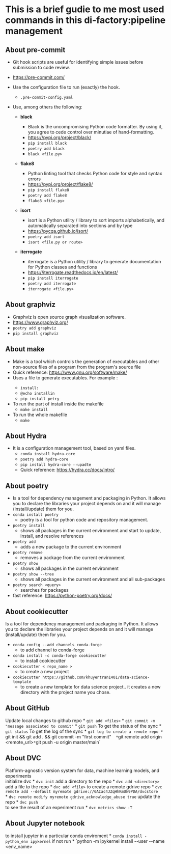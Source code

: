 # This is a brief gudie to me most used commands in this di-factory:pipeline management

## About pre-commit
* Git hook scripts are useful for identifying simple issues before submission to code review.
* https://pre-commit.com/
* Use the configuration file to run (exactly) the hook.
	* `.pre-commit-config.yaml`

* Use, among others the following:
	* **black**
		* Black is the uncompromising Python code formatter. By using it, you agree to cede control over minutiae of hand-formatting.
		* https://pypi.org/project/black/
		* `pip install black`
		* `poetry add black`
		* `black <file.py>`
		
	* **flake8**
		* Python linting tool that checks Python code for style and syntax errors
		* https://pypi.org/project/flake8/
		* `pip install flake8`
		* `poetry add flake8`
		* `flake8 <file.py>`
		
	* **isort** 
		* isort is a Python utility / library to sort imports alphabetically, and automatically separated into sections and by type
		* https://pycqa.github.io/isort/ 
		* `poetry add isort`
		* `isort <file.py or route>`
	
	* **iterrogate**
		* iterrogate is a Python utility / library to generate documentation for Python classes and functions
		* https://iterrogate.readthedocs.io/en/latest/
		* `pip install iterrogate`
		* `poetry add iterrogate`
		* `iterrogate <file.py>`	


## About graphviz
* Graphviz is open source graph visualization software.
* https://www.graphviz.org/
* `poetry add graphviz`
* `pip install graphviz`


## About make
* Make is a tool which controls the generation of executables and other non-source files of a program from the program's source file
* Quick reference: https://www.gnu.org/software/make/
* Uses a <makefile> file to generate executables. For example <makfile>:
  * `install:`
  * `@echo installin`
  * `pip install petry`
* To run the part of install inside the makefile    
	* `make install`
* To run the whole makefile    
	* `make`

## About Hydra
* It is a configuration management tool, based on yaml files.
	* `conda install hydra-core`
	* `poetry add hydra-core`
	* `pip install hydra-core --upadte`
	* Quick reference: https://hydra.cc/docs/intro/ 


## About poetry
* Is a tool for dependency management and packaging in Python. It allows you to declare the libraries your project depends on and it will manage (install/update) them for you. 
* `conda install poetry`
	* poetry is a tool for python code and repository management.
* `poetry install`
	* shows all packages in the current environment and start to update, install, and resolve references
* `poetry add`
	* adds a new package to the current environment
* `poetry remove`
	* removes a package from the current environment
* `poetry show`
	* shows all packages in the current environment
* `poetry show --tree`
	* shows all packages in the current environment and all sub-packages
* `poetry search <query>`
 	* searches for packages
* fast reference: https://python-poetry.org/docs/

## About  cookiecutter
Is a tool for dependency management and packaging in Python. It allows you to declare the libraries your project depends on and it will manage (install/update) them for you. 
* `conda config --add channels conda-forge`
  * to add channel to conda-forge
* `conda install -c conda-forge cookiecutter`
  * to install cookiecutter
* `cookiecutter < repo_name >`
  * to create a new project
* `cookiecutter https://github.com/khuyentran1401/data-science-template`
  * to create a new template for data science project.. it creates a new directory with the project name you chose.


## About GitHub
Update local changes to github repo
	* `git add <files>`
	* `git commit -m "message associated to commit"`
	* `git push`
To get the status of the sync
	* `git status`
To get the log of the sync
	* `git log
to create a remote repo
	* `git init && git add . && git commit -m "first commit"`  
	* `git remote add origin <remote_url>`
	* `git push -u origin master/main`

## About DVC
Platform-agnostic version system for data, machine learning models, and experiments  
initialize dvc
	* `dvc init`
add a directory to the repo
	* `dvc add <directory>`
add a file to the repo
	* `dvc add <file>`
to create a remote gdrive repo
	* `dvc remote add --default myremote gdrive://0AIac4JZqHhKmUk9PDA/dvcstore`  
	* `dvc remote modify myremote gdrive_acknowledge_abuse true`
update the repo
	* `dvc push`  
to see the result of an experiment run
	* `dvc metrics show -T`

## About Jupyter notebook
to install jupyter in a particular conda enviroment
	* `conda install -python_env ipykernel`
if not run
	* `python -m ipykernel install --user --name <env_name>
  
  
